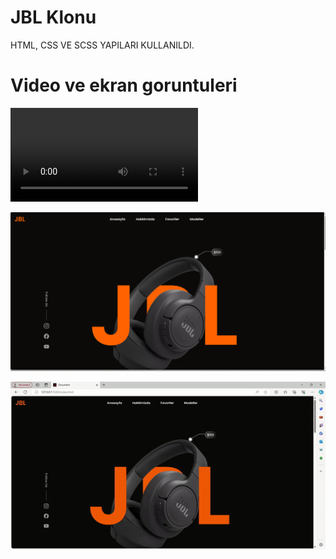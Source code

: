 # JBL Klonu 

HTML, CSS VE SCSS YAPILARI KULLANILDI.


# Video ve ekran goruntuleri

![](images/jblscss.mp4)

![](images/jbl.png)

![](images/jblscss.gif)